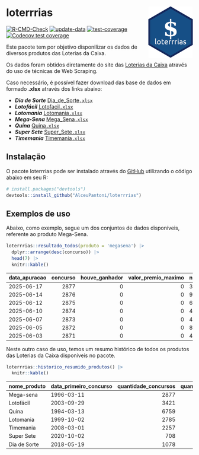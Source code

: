 
<!-- README.md is generated from README.Rmd. Please edit that file -->

# loterrrias <img src="man/figures/logo.png" align="right" height="139" />

<!-- badges: start -->

[![R-CMD-Check](https://github.com/AlceuPantoni/loterrrias/actions/workflows/R-CMD-check.yaml/badge.svg?branch=main)](https://github.com/AlceuPantoni/loterrrias/actions/workflows/R-CMD-check.yaml)
[![update-data](https://github.com/AlceuPantoni/loterrrias/actions/workflows/update-data.yaml/badge.svg)](https://github.com/AlceuPantoni/loterrrias/actions/workflows/update-data.yaml)
[![test-coverage](https://github.com/AlceuPantoni/loterrrias/actions/workflows/test-coverage.yaml/badge.svg?branch=main)](https://github.com/AlceuPantoni/loterrrias/actions/workflows/test-coverage.yaml)
[![Codecov test
coverage](https://codecov.io/gh/AlceuPantoni/loterrrias/branch/main/graph/badge.svg)](https://codecov.io/gh/AlceuPantoni/loterrrias?branch=main)
<!-- badges: end -->

Este pacote tem por objetivo disponilizar os dados de diversos produtos
das Loterias da Caixa.

Os dados foram obtidos diretamente do site das [Loterias da
Caixa](https://loterias.caixa.gov.br/Paginas/default.aspx) através do
uso de técnicas de Web Scraping.

Caso necessário, é possível fazer download das base de dados em formado
**.xlsx** através dos links abaixo:

- ***Dia de Sorte***
  [Dia_de_Sorte`.xlsx`](https://raw.githubusercontent.com/AlceuPantoni/loterrrias/main/data-raw/resultados_diadesorte.xlsx)
- ***Lotofácil***
  [Lotofacil`.xlsx`](https://raw.githubusercontent.com/AlceuPantoni/loterrrias/main/data-raw/resultados_lotofacil.xlsx)
- ***Lotomania***
  [Lotomania`.xlsx`](https://raw.githubusercontent.com/AlceuPantoni/loterrrias/main/data-raw/resultados_lotomania.xlsx)
- ***Mega-Sena***
  [Mega_Sena`.xlsx`](https://raw.githubusercontent.com/AlceuPantoni/loterrrias/main/data-raw/resultados_megasena.xlsx)
- ***Quina***
  [Quina`.xlsx`](https://raw.githubusercontent.com/AlceuPantoni/loterrrias/main/data-raw/resultados_quina.xlsx)
- ***Super Sete***
  [Super_Sete`.xlsx`](https://raw.githubusercontent.com/AlceuPantoni/loterrrias/main/data-raw/resultados_supersete.xlsx)
- ***Timemania***
  [Timemania`.xlsx`](https://raw.githubusercontent.com/AlceuPantoni/loterrrias/main/data-raw/resultados_timemania.xlsx)

## Instalação

O pacote loterrrias pode ser instalado através do
[GitHub](https://github.com/) utilizando o código abaixo em seu R:

``` r
# install.packages("devtools")
devtools::install_github("AlceuPantoni/loterrrias")
```

## Exemplos de uso

Abaixo, como exemplo, segue um dos conjuntos de dados disponíveis,
referente ao produto Mega-Sena.

``` r
loterrrias::resultado_todos(produto = 'megasena') |> 
  dplyr::arrange(desc(concurso)) |> 
  head(7) |> 
  knitr::kable()
```

| data_apuracao | concurso | houve_ganhador | valor_premio_maximo | numeros_sorteados | num_1 | num_2 | num_3 | num_4 | num_5 | num_6 |
|:--------------|---------:|---------------:|--------------------:|:------------------|------:|------:|------:|------:|------:|------:|
| 2025-06-17    |     2877 |              0 |                   0 | 3;5;15;37;54;57   |     3 |     5 |    15 |    37 |    54 |    57 |
| 2025-06-14    |     2876 |              0 |                   0 | 9;31;32;40;45;55  |     9 |    31 |    32 |    40 |    45 |    55 |
| 2025-06-12    |     2875 |              0 |                   0 | 6;15;31;38;40;49  |     6 |    15 |    31 |    38 |    40 |    49 |
| 2025-06-10    |     2874 |              0 |                   0 | 4;5;9;17;49;53    |     4 |     5 |     9 |    17 |    49 |    53 |
| 2025-06-07    |     2873 |              0 |                   0 | 4;5;17;27;52;56   |     4 |     5 |    17 |    27 |    52 |    56 |
| 2025-06-05    |     2872 |              0 |                   0 | 8;23;32;34;35;57  |     8 |    23 |    32 |    34 |    35 |    57 |
| 2025-06-03    |     2871 |              0 |                   0 | 4;19;38;43;48;55  |     4 |    19 |    38 |    43 |    48 |    55 |

Neste outro caso de uso, temos um resumo histórico de todos os produtos
das Loterias da Caixa disponíveis no pacote.

``` r
loterrrias::historico_resumido_produtos() |> 
  knitr::kable()
```

| nome_produto | data_primeiro_concurso | quantidade_concursos | quantidade_concursos_com_ganhador | percentual_com_ganhador | media_premiacao | maior_premio | menor_premio | total_dezenas_sorteadas | numero_mais_sorteado | numero_menos_sorteado |
|:-------------|:-----------------------|---------------------:|----------------------------------:|------------------------:|----------------:|-------------:|-------------:|------------------------:|---------------------:|----------------------:|
| Mega-sena    | 1996-03-11             |                 2877 |                               633 |                    0.22 |      25903736.0 |    289420865 |    348732.75 |                   17262 |                   10 |                    26 |
| Lotofácil    | 2003-09-29             |                 3421 |                              3026 |                    0.88 |        968886.3 |      8252873 |     10712.22 |                   51315 |                   20 |                    16 |
| Quina        | 1994-03-13             |                 6759 |                              2596 |                    0.38 |       3556236.8 |    579215957 |     14230.37 |                   33795 |                    4 |                    47 |
| Lotomania    | 1999-10-02             |                 2785 |                               695 |                    0.25 |       2530420.3 |     37261930 |    109348.66 |                   55700 |                   47 |                    96 |
| Timemania    | 2008-03-01             |                 2257 |                                78 |                    0.03 |      25486153.3 |    818652938 |    164711.44 |                   15799 |                   20 |                    53 |
| Super Sete   | 2020-10-02             |                  708 |                                29 |                    0.04 |       3086601.8 |     10146164 |    124747.77 |                    4956 |                    7 |                     1 |
| Dia de Sorte | 2018-05-19             |                 1078 |                               333 |                    0.31 |        828332.9 |      4872572 |     59101.35 |                    7546 |                   10 |                     1 |
